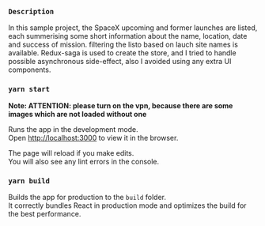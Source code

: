 
### `Description`
In this sample project, the SpaceX upcoming and former launches are listed, each summerising some short information about the name, location, date and success of mission. filtering the listo based on lauch site names is available. Redux-saga is used to create the store, and I tried to handle possible asynchronous side-effect, also I avoided using any extra UI components.


### `yarn start`

**Note: ATTENTION: please turn on the vpn, because there are some images which are not loaded without one** 

Runs the app in the development mode.\
Open [http://localhost:3000](http://localhost:3000) to view it in the browser.

The page will reload if you make edits.\
You will also see any lint errors in the console.



### `yarn build`

Builds the app for production to the `build` folder.\
It correctly bundles React in production mode and optimizes the build for the best performance.


